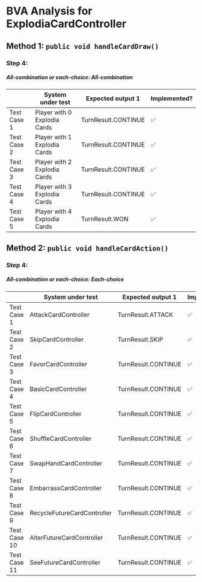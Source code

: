 # BVA Analysis for ExplodiaCardController

## Method 1: ```public void handleCardDraw()```
### Step 4:
##### All-combination or each-choice: All-combination

|             | System under test            | Expected output 1   | Implemented?       |
|-------------|------------------------------|---------------------|--------------------|
| Test Case 1 | Player with 0 Explodia Cards | TurnResult.CONTINUE | :white_check_mark: |
| Test Case 2 | Player with 1 Explodia Cards | TurnResult.CONTINUE | :white_check_mark: |
| Test Case 3 | Player with 2 Explodia Cards | TurnResult.CONTINUE | :white_check_mark: |
| Test Case 4 | Player with 3 Explodia Cards | TurnResult.CONTINUE | :white_check_mark: |
| Test Case 5 | Player with 4 Explodia Cards | TurnResult.WON      | :white_check_mark: |

## Method 2: ```public void handleCardAction()```
### Step 4:
##### All-combination or each-choice: Each-choice
|              | System under test           | Expected output 1   | Implemented?       |
|--------------|-----------------------------|---------------------|--------------------|
| Test Case 1  | AttackCardController        | TurnResult.ATTACK   | :white_check_mark: |
| Test Case 2  | SkipCardController          | TurnResult.SKIP     | :white_check_mark: |
| Test Case 3  | FavorCardController         | TurnResult.CONTINUE | :white_check_mark: |
| Test Case 4  | BasicCardController         | TurnResult.CONTINUE | :white_check_mark: |
| Test Case 5  | FlipCardController          | TurnResult.CONTINUE | :white_check_mark: |
| Test Case 6  | ShuffleCardController       | TurnResult.CONTINUE | :white_check_mark: |
| Test Case 7  | SwapHandCardController      | TurnResult.CONTINUE | :white_check_mark: |
| Test Case 8  | EmbarrassCardController     | TurnResult.CONTINUE | :white_check_mark: |
| Test Case 9  | RecycleFutureCardController | TurnResult.CONTINUE | :white_check_mark: |
| Test Case 10 | AlterFutureCardController   | TurnResult.CONTINUE | :white_check_mark: |
| Test Case 11 | SeeFutureCardController     | TurnResult.CONTINUE | :white_check_mark: |